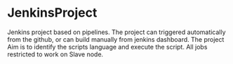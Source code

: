 # JenkinsProject
Jenkins project based on pipelines.
The project can triggered automatically from the github, or can build manually from jenkins dashboard.
The project Aim is to identify the scripts language and execute the script.
All jobs restricted to work on Slave node.
